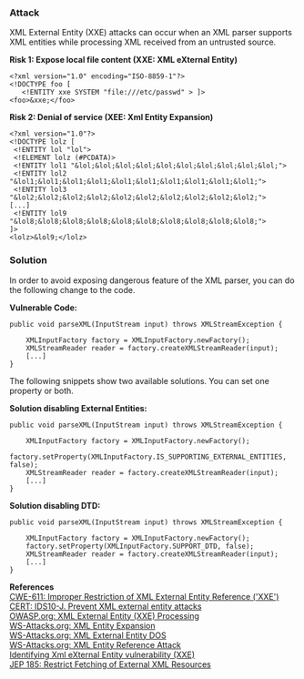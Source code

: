 ### Attack

XML External Entity (XXE) attacks can occur when an XML parser supports XML entities while processing XML received from an untrusted source.

**Risk 1: Expose local file content (XXE: XML eXternal Entity)**

```
<?xml version="1.0" encoding="ISO-8859-1"?>
<!DOCTYPE foo [
   <!ENTITY xxe SYSTEM "file:///etc/passwd" > ]>
<foo>&xxe;</foo>
```
**Risk 2: Denial of service (XEE: Xml Entity Expansion)**

```
<?xml version="1.0"?>
<!DOCTYPE lolz [
 <!ENTITY lol "lol">
 <!ELEMENT lolz (#PCDATA)>
 <!ENTITY lol1 "&lol;&lol;&lol;&lol;&lol;&lol;&lol;&lol;&lol;&lol;">
 <!ENTITY lol2 "&lol1;&lol1;&lol1;&lol1;&lol1;&lol1;&lol1;&lol1;&lol1;&lol1;">
 <!ENTITY lol3 "&lol2;&lol2;&lol2;&lol2;&lol2;&lol2;&lol2;&lol2;&lol2;&lol2;">
[...]
 <!ENTITY lol9 "&lol8;&lol8;&lol8;&lol8;&lol8;&lol8;&lol8;&lol8;&lol8;&lol8;">
]>
<lolz>&lol9;</lolz>
```

### Solution

In order to avoid exposing dangerous feature of the XML parser, you can do the following change to the code.

**Vulnerable Code:**

```
public void parseXML(InputStream input) throws XMLStreamException {

    XMLInputFactory factory = XMLInputFactory.newFactory();
    XMLStreamReader reader = factory.createXMLStreamReader(input);
    [...]
}
```
  

The following snippets show two available solutions. You can set one property or both.

**Solution disabling External Entities:**

```
public void parseXML(InputStream input) throws XMLStreamException {

    XMLInputFactory factory = XMLInputFactory.newFactory();
    factory.setProperty(XMLInputFactory.IS_SUPPORTING_EXTERNAL_ENTITIES, false);
    XMLStreamReader reader = factory.createXMLStreamReader(input);
    [...]
}
```

**Solution disabling DTD:**

```
public void parseXML(InputStream input) throws XMLStreamException {

    XMLInputFactory factory = XMLInputFactory.newFactory();
    factory.setProperty(XMLInputFactory.SUPPORT_DTD, false);
    XMLStreamReader reader = factory.createXMLStreamReader(input);
    [...]
}
```
  

**References**  
[CWE-611: Improper Restriction of XML External Entity Reference ('XXE')](http://cwe.mitre.org/data/definitions/611.html)  
[CERT: IDS10-J. Prevent XML external entity attacks](https://www.securecoding.cert.org/confluence/pages/viewpage.action?pageId=61702260)  
[OWASP.org: XML External Entity (XXE) Processing](https://www.owasp.org/index.php/XML_External_Entity_%28XXE%29_Processing)  
[WS-Attacks.org: XML Entity Expansion](http://www.ws-attacks.org/index.php/XML_Entity_Expansion)  
[WS-Attacks.org: XML External Entity DOS](http://www.ws-attacks.org/index.php/XML_External_Entity_DOS)  
[WS-Attacks.org: XML Entity Reference Attack](http://www.ws-attacks.org/index.php/XML_Entity_Reference_Attack)  
[Identifying Xml eXternal Entity vulnerability (XXE)](http://blog.h3xstream.com/2014/06/identifying-xml-external-entity.html)  
[JEP 185: Restrict Fetching of External XML Resources](http://openjdk.java.net/jeps/185)

